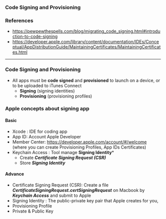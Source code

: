 ### Code Signing and Provisioning
### References
  - https://pewpewthespells.com/blog/migrating_code_signing.html#introduction-to-code-signing
  - https://developer.apple.com/library/content/documentation/IDEs/Conceptual/AppDistributionGuide/MaintainingCertificates/MaintainingCertificates.html


-------------------------------------------

### Code Signing and Provisioning
  - All apps must be **code signed** and **provisioned** to launch on a device, or to be uploaded to iTunes Connect
    - **Signing** (signing identities)
    - **Provisioning** (provisioning profiles)
### Apple concepts about signing app

#### Basic
  - Xcode : IDE for coding app
  - App ID: Account Apple Developer
  - Member Center: https://developer.apple.com/account/#/welcome (where you can create Provisioning Profiles, App IDs Certificates)
  - Keychain Access : Tool manage **Signing Identity***
    - Create ***Certificate Signing Request (CSR)***
    - Store ***Signing Identity***
  
#### Advance
  - Certificate Signing Request (CSR): Create a file ***CertificateSigningRequest.certSigningRequest*** on Macbook by ***Keychain Access*** and submit to Apple
  - Signing Identity : The public-private key pair that Apple creates for you, 
  - Provisioning Profile
  - Private & Public Key

